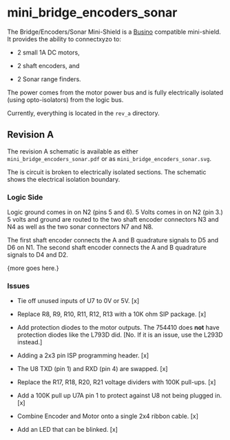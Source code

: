 # mini_bridge_encoders_sonar

The Bridge/Encoders/Sonar Mini-Shield is a
[Busino](https://github.com/waynegramlich/busino)
compatible mini-shield.  It provides the ability
to connectxyzo to:

* 2 small 1A DC motors,

* 2 shaft encoders, and

* 2 Sonar range finders.

The power comes from the motor power bus and is
fully electrically isolated (using opto-isolators)
from the logic bus.

Currently, everything is located in the `rev_a` directory.

## Revision A

The revision A schematic is available as either
`mini_bridge_encoders_sonar.pdf` or as
`mini_bridge_encoders_sonar.svg`.

The is circuit is broken to electrically isolated sections.
The schematic shows the electrical isolation boundary.

### Logic Side

Logic ground comes in on N2 (pins 5 and 6).  5 Volts
comes in on N2 (pin 3.)  5 volts and ground are routed
to the two shaft encoder connectors N3 and N4 as well
as the two sonar connectors N7 and N8.

The first shaft encoder connects the A and B quadrature
signals to  D5 and D6 on N1.  The second shaft encoder
connects the A and B  quadrature signals to D4 and D2.

{more goes here.}

### Issues

* Tie off unused inputs of U7 to 0V or 5V. [x]

* Replace R8, R9, R10, R11, R12, R13 with a 10K ohm SIP package. [x]

* Add protection diodes to the motor outputs.  The 754410 does
  **not** have protection diodes like the L793D did.  [No.  If
  it is an issue, use the L293D instead.]

* Adding a 2x3 pin ISP programming header. [x]

* The U8 TXD (pin 1) and RXD (pin 4) are swapped. [x]

* Replace the R17, R18, R20, R21 voltage dividers with 100K pull-ups. [x]

* Add a 100K pull up U7A pin 1 to protect against U8 not
  being plugged in. [x]

* Combine Encoder and Motor onto a single 2x4 ribbon cable. [x]

* Add an LED that can be blinked. [x]
